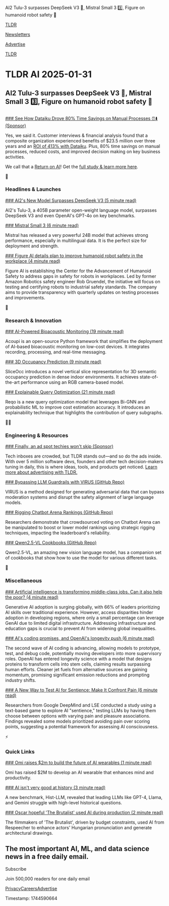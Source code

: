 AI2 Tulu-3 surpasses DeepSeek V3 🤖, Mistral Small 3 3️⃣, Figure on humanoid robot safety 🦺

[TLDR](/)

[Newsletters](/newsletters)

[Advertise](https://advertise.tldr.tech/)

[TLDR](/)

# TLDR AI 2025-01-31

## AI2 Tulu-3 surpasses DeepSeek V3 🤖, Mistral Small 3 3️⃣, Figure on humanoid robot safety 🦺

### 

[### See How Dataiku Drove 80% Time Savings on Manual Processes ⏰⬇️ (Sponsor)](https://pages.dataiku.com/forrester-tei-roai?utm_campaign=GLO%20CONTENT%20ROAI%20Feb%2024&amp;utm_source=glo-tldr&amp;utm_medium=paid-email)

Yes, we said it. Customer interviews & financial analysis found that a composite organization experienced benefits of $23.5 million over three years and an [ROI of 413% with Dataiku](https://pages.dataiku.com/forrester-tei-roai?utm_campaign=GLO%20CONTENT%20ROAI%20Feb%2024&utm_source=glo-tldr&utm_medium=paid-email). Plus, 80% time savings on manual processes, reduced costs, and improved decision making on key business activities.

We call that a [Return on AI](https://pages.dataiku.com/forrester-tei-roai?utm_campaign=GLO%20CONTENT%20ROAI%20Feb%2024&utm_source=glo-tldr&utm_medium=paid-email)! Get the [full study & learn more here](https://pages.dataiku.com/forrester-tei-roai?utm_campaign=GLO%20CONTENT%20ROAI%20Feb%2024&utm_source=glo-tldr&utm_medium=paid-email).

🚀

### Headlines & Launches

[### AI2's New Model Surpasses DeepSeek V3 (5 minute read)](https://allenai.org/blog/tulu-3-405B?utm_source=tldrai)

AI2's Tulu-3, a 405B parameter open-weight language model, surpasses DeepSeek V3 and even OpenAI's GPT-4o on key benchmarks.

[### Mistral Small 3 (6 minute read)](https://mistral.ai/news/mistral-small-3/?utm_source=tldrai)

Mistral has released a very powerful 24B model that achieves strong performance, especially in multilingual data. It is the perfect size for deployment and strength.

[### Figure AI details plan to improve humanoid robot safety in the workplace (4 minute read)](https://techcrunch.com/2025/01/28/figure-ai-details-plan-to-improve-humanoid-robot-safety-in-the-workplace/?utm_source=tldrai)

Figure AI is establishing the Center for the Advancement of Humanoid Safety to address gaps in safety for robots in workplaces. Led by former Amazon Robotics safety engineer Rob Gruendel, the initiative will focus on testing and certifying robots to industrial safety standards. The company aims to provide transparency with quarterly updates on testing processes and improvements.

🧠

### Research & Innovation

[### AI-Powered Bioacoustic Monitoring (19 minute read)](https://arxiv.org/abs/2501.17841v1?utm_source=tldrai)

Acoupi is an open-source Python framework that simplifies the deployment of AI-based bioacoustic monitoring on low-cost devices. It integrates recording, processing, and real-time messaging.

[### 3D Occupancy Prediction (9 minute read)](https://arxiv.org/abs/2501.16684v1?utm_source=tldrai)

SliceOcc introduces a novel vertical slice representation for 3D semantic occupancy prediction in dense indoor environments. It achieves state-of-the-art performance using an RGB camera-based model.

[### Explainable Query Optimization (21 minute read)](https://arxiv.org/abs/2501.17414v1?utm_source=tldrai)

Reqo is a new query optimization model that leverages Bi-GNN and probabilistic ML to improve cost estimation accuracy. It introduces an explainability technique that highlights the contribution of query subgraphs.

👨‍💻

### Engineering & Resources

[### Finally, an ad spot techies won't skip (Sponsor)](https://advertise.tldr.tech/?utm_source=tldrai&amp;utm_medium=newsletter&amp;utm_campaign=secondary01312025)

Tech inboxes are crowded, but TLDR stands out—and so do the ads inside. With over 5 million software devs, founders and other tech decision-makers tuning in daily, this is where ideas, tools, and products get noticed. [Learn more about advertising with TLDR.](https://advertise.tldr.tech/?utm_source=tldrai&utm_medium=newsletter&utm_campaign=secondary01312025)

[### Bypassing LLM Guardrails with VIRUS (GitHub Repo)](https://github.com/git-disl/virus?utm_source=tldrai)

VIRUS is a method designed for generating adversarial data that can bypass moderation systems and disrupt the safety alignment of large language models.

[### Rigging Chatbot Arena Rankings (GitHub Repo)](https://github.com/sail-sg/rigging-chatbotarena?utm_source=tldrai)

Researchers demonstrate that crowdsourced voting on Chatbot Arena can be manipulated to boost or lower model rankings using strategic rigging techniques, impacting the leaderboard's reliability.

[### Qwen2.5-VL Cookbooks (GitHub Repo)](https://github.com/QwenLM/Qwen2.5-VL/tree/main/cookbooks?utm_source=tldrai)

Qwen2.5-VL, an amazing new vision language model, has a companion set of cookbooks that show how to use the model for various different tasks.

🎁

### Miscellaneous

[### Artificial intelligence is transforming middle-class jobs. Can it also help the poor? (4 minute read)](https://www.brookings.edu/articles/ai-transforming-middle-class-jobs-can-it-help-the-poor/?utm_source=tldrai)

Generative AI adoption is surging globally, with 66% of leaders prioritizing AI skills over traditional experience. However, access disparities hinder adoption in developing regions, where only a small percentage can leverage GenAI due to limited digital infrastructure. Addressing infrastructure and education gaps is crucial to prevent AI from widening global inequalities.

[### AI's coding promises, and OpenAI's longevity push (6 minute read)](https://www.technologyreview.com/2025/01/20/1110187/the-download-ais-coding-promises-and-openais-longevity-push/?utm_source=tldrai)

The second wave of AI coding is advancing, allowing models to prototype, test, and debug code, potentially moving developers into more supervisory roles. OpenAI has entered longevity science with a model that designs proteins to transform cells into stem cells, claiming results surpassing human efforts. Cleaner jet fuels from alternative sources are gaining momentum, promising significant emission reductions and prompting industry shifts.

[### A New Way to Test AI for Sentience: Make It Confront Pain (6 minute read)](https://www.scientificamerican.com/article/could-inflicting-pain-test-ai-for-sentience/?utm_source=tldrai)

Researchers from Google DeepMind and LSE conducted a study using a text-based game to explore AI "sentience," testing LLMs by having them choose between options with varying pain and pleasure associations. Findings revealed some models prioritized avoiding pain over scoring points, suggesting a potential framework for assessing AI consciousness.

⚡️

### Quick Links

[### Omi raises $2m to build the future of AI wearables (1 minute read)](https://www.omi.me/blogs/news/omi-raises-2m-from-tim-draper?utm_source=tldrai)

Omi has raised $2M to develop an AI wearable that enhances mind and productivity.

[### AI isn't very good at history (3 minute read)](https://techcrunch.com/2025/01/19/ai-isnt-very-good-at-history-new-paper-finds/?utm_source=tldrai)

A new benchmark, Hist-LLM, revealed that leading LLMs like GPT-4, Llama, and Gemini struggle with high-level historical questions.

[### Oscar hopeful 'The Brutalist' used AI during production (2 minute read)](https://www.engadget.com/ai/oscar-hopeful-the-brutalist-used-ai-during-production-223016216.html?utm_source=tldrai)

The filmmakers of 'The Brutalist', driven by budget constraints, used AI from Respeecher to enhance actors' Hungarian pronunciation and generate architectural drawings.

## The most important AI, ML, and data science news in a free daily email.

Subscribe

Join 500,000 readers for one daily email

[Privacy](/privacy)[Careers](https://jobs.ashbyhq.com/tldr.tech)[Advertise](/ai/advertise)

Timestamp: 1744590664